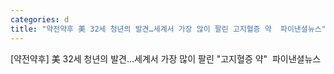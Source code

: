 ```yaml
---
categories: d
title: "약전약후 美 32세 청년의 발견…세계서 가장 많이 팔린 고지혈증 약  파이낸셜뉴스"
---
```

[약전약후] 美 32세 청년의 발견…세계서 가장 많이 팔린 "고지혈증 약"&nbsp;&nbsp;파이낸셜뉴스